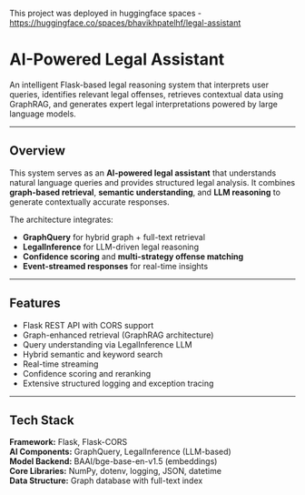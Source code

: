 This project was deployed in huggingface spaces - https://huggingface.co/spaces/bhavikhpatelhf/legal-assistant

# AI-Powered Legal Assistant

An intelligent Flask-based legal reasoning system that interprets user queries, identifies relevant legal offenses, retrieves contextual data using GraphRAG, and generates expert legal interpretations powered by large language models.

---

## Overview

This system serves as an **AI-powered legal assistant** that understands natural language queries and provides structured legal analysis. It combines **graph-based retrieval**, **semantic understanding**, and **LLM reasoning** to generate contextually accurate responses.

The architecture integrates:
- **GraphQuery** for hybrid graph + full-text retrieval  
- **LegalInference** for LLM-driven legal reasoning  
- **Confidence scoring** and **multi-strategy offense matching**  
- **Event-streamed responses** for real-time insights

---

## Features

- Flask REST API with CORS support  
- Graph-enhanced retrieval (GraphRAG architecture)  
- Query understanding via LegalInference LLM  
- Hybrid semantic and keyword search  
- Real-time streaming
- Confidence scoring and reranking  
- Extensive structured logging and exception tracing

---

## Tech Stack

**Framework:** Flask, Flask-CORS  
**AI Components:** GraphQuery, LegalInference (LLM-based)  
**Model Backend:** BAAI/bge-base-en-v1.5 (embeddings)  
**Core Libraries:** NumPy, dotenv, logging, JSON, datetime  
**Data Structure:** Graph database with full-text index
